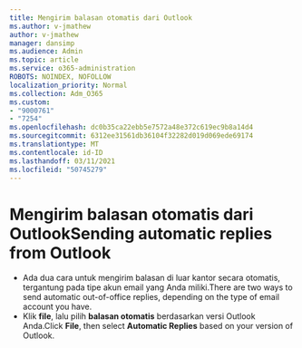 ```yaml
---
title: Mengirim balasan otomatis dari Outlook
ms.author: v-jmathew
author: v-jmathew
manager: dansimp
ms.audience: Admin
ms.topic: article
ms.service: o365-administration
ROBOTS: NOINDEX, NOFOLLOW
localization_priority: Normal
ms.collection: Adm_O365
ms.custom:
- "9000761"
- "7254"
ms.openlocfilehash: dc0b35ca22ebb5e7572a48e372c619ec9b8a14d4
ms.sourcegitcommit: 6312ee31561db36104f32282d019d069ede69174
ms.translationtype: MT
ms.contentlocale: id-ID
ms.lasthandoff: 03/11/2021
ms.locfileid: "50745279"
---
```

# <a name="sending-automatic-replies-from-outlook"></a><span data-ttu-id="92208-102">Mengirim balasan otomatis dari Outlook</span><span class="sxs-lookup"><span data-stu-id="92208-102">Sending automatic replies from Outlook</span></span>

- <span data-ttu-id="92208-103">Ada dua cara untuk mengirim balasan di luar kantor secara otomatis, tergantung pada tipe akun email yang Anda miliki.</span><span class="sxs-lookup"><span data-stu-id="92208-103">There are two ways to send automatic out-of-office replies, depending on the type of email account you have.</span></span>
- <span data-ttu-id="92208-104">Klik **file**, lalu pilih **balasan otomatis** berdasarkan versi Outlook Anda.</span><span class="sxs-lookup"><span data-stu-id="92208-104">Click **File**, then select **Automatic Replies** based on your version of Outlook.</span></span>
